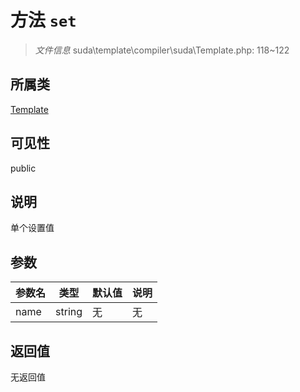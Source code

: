 # 方法 `set`

> *文件信息* suda\template\compiler\suda\Template.php: 118~122

## 所属类 

[Template](../Template.md)

## 可见性

public

## 说明

单个设置值

## 参数


| 参数名 | 类型 | 默认值 | 说明 |
|--------|-----|-------|-------|
| name |  string | 无 | 无 |



## 返回值

无返回值
